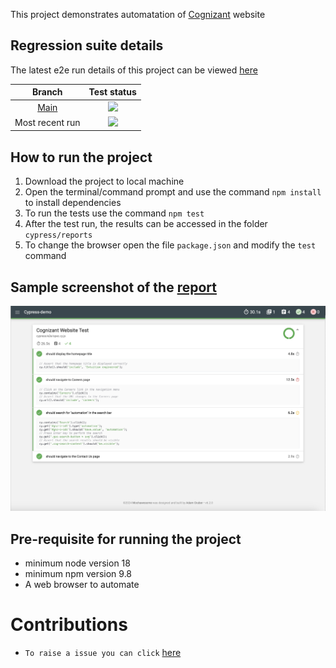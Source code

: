 This project demonstrates  automatation of  [Cognizant](https://www.cognizant.com/) website


## Regression suite details
The latest e2e run details of this project can be viewed [here](https://thulasipavankumar.github.io/Cypress-demo/) 

| Branch | Test status    |
| :---:   | :---: | 
| [Main](https://github.com/thulasipavankumar/Cypress-demo/tree/main) | ![](https://github.com/thulasipavankumar/Cypress-demo/actions/workflows/cypress_e2e.yml/badge.svg?branch=main)   | 
| Most recent run | ![](https://github.com/thulasipavankumar/Cypress-demo/actions/workflows/cypress_e2e.yml/badge.svg)   | 

## How to run the project
1. Download the project to local machine
2. Open the terminal/command prompt and use the command `npm install` to install dependencies 
3. To run the tests use the command `npm test`
4. After the test run, the results can be accessed in the folder `cypress/reports`
5. To change the browser  open the file `package.json` and modify the `test` command

## Sample screenshot of the [report](https://thulasipavankumar.github.io/Cypress-demo/)  
![Screenshot](Sample-report.png)

## Pre-requisite for running the project
- minimum node version 18
- minimum npm version 9.8
- A web browser to automate


# Contributions
-  `To raise a issue you can click` [here](https://github.com/thulasipavankumar/tobania-testing/issues/new)
